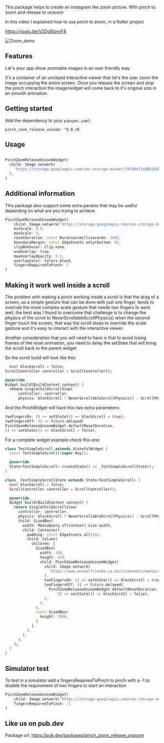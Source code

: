 This package helps to create an instagram like zoom picture. With pinch to zoom and release to unzoom

In this video I explained how to use pinch to zoom, in a flutter project

https://youtu.be/V2DglEpynF8

![Zoom_demo](https://github.com/ivofernandes/pinch_zoom_release_unzoom/blob/master/doc/pinch_zoom_release_unzoom.gif?raw=true)

## Features

Let's your app show zoomable images in an user friendly way.

It's a container of an uncliped interactive viewer that let's the user zoom the image occupying the entire screen.
Once you release the screen and stop the pinch interaction the image/widget will come back to it's original size in an smooth animation.

## Getting started

Add the dependency to your `pubspec.yaml`:

```
pinch_zoom_release_unzoom: ^0.0.10
```

## Usage

```dart

PinchZoomReleaseUnzoomWidget(
  child: Image.network(
    'https://storage.googleapis.com/cms-storage-bucket/70760bf1e88b184bb1bc.png'
  ),
)
```

## Additional information

This package also support some extra params that may be useful depending on what are you trying to achieve

```dart
PinchZoomReleaseUnzoomWidget(
    child: Image.network('https://storage.googleapis.com/cms-storage-bucket/70760bf1e88b184bb1bc.png'),
    minScale: 0.8,
    maxScale: 4,
    resetDuration: const Duration(milliseconds: 200),
    boundaryMargin: const EdgeInsets.only(bottom: 0),
    clipBehavior: Clip.none,
    useOverlay: true,
    maxOverlayOpacity: 0.5,
    overlayColor: Colors.black,
    fingersRequiredToPinch: 2
)
```

## Making it work well inside a scroll
The problem with making a pinch working inside a scroll is that the drag of a screen, 
as a simple gesture that can be done with just one finger, 
tends to override the more complex scale gesture that needs two fingers to work well,
the best way I found to overcome that challenge is to change the physics of the scroll to NeverScrollableScrollPhysics()
when the second finger touch the screen, that way the scroll stops to override the scale gesture and it's easy to interact with the interactive viewer.

Another consideration that you will need to have is that to avoid losing frames of the reset animation,
you need to delay the setState that will bring the scroll back to the parent widget

So the scroll build will look like this:
```dart
  bool blockScroll = false;
ScrollController controller = ScrollController();

@override
Widget build(BuildContext context) {
  return SingleChildScrollView(
      controller: controller,
      physics: blockScroll ? NeverScrollableScrollPhysics() : ScrollPhysics(),
```

And the PinchWidget will have this two extra parameters: 
```dart
twoFingersOn: () => setState(() => blockScroll = true),
twoFingersOff: () => Future.delayed(
PinchZoomReleaseUnzoomWidget.defaultResetDuration,
() => setState(() => blockScroll = false),
```

For a complete widget example check this one:
```dart
class TestSimpleScroll extends StatefulWidget {
  const TestSimpleScroll({super.key});

  @override
  State<TestSimpleScroll> createState() => _TestSimpleScrollState();
}

class _TestSimpleScrollState extends State<TestSimpleScroll> {
  bool blockScroll = false;
  ScrollController controller = ScrollController();

  @override
  Widget build(BuildContext context) {
    return SingleChildScrollView(
      controller: controller,
      physics: blockScroll ? NeverScrollableScrollPhysics() : ScrollPhysics(),
      child: SizedBox(
        width: MediaQuery.of(context).size.width,
        child: Container(
          padding: const EdgeInsets.all(20),
          child: Column(
            children: [
              SizedBox(
                width: 300,
                height: 250,
                child: PinchZoomReleaseUnzoomWidget(
                  child: Image.network(
                    'https://www.animalfriends.co.uk/siteassets/media/images/article-images/cat-articles/38_afi_article1_caring-for-a-kitten-tips-for-the-first-month.png',
                  ),
                  twoFingersOn: () => setState(() => blockScroll = true),
                  twoFingersOff: () => Future.delayed(
                    PinchZoomReleaseUnzoomWidget.defaultResetDuration,
                        () => setState(() => blockScroll = false),
                  ),
                ),
              ),
              const SizedBox(
                height: 5000,
              )
            ],
          ),
        ),
      ),
    );
  }
}
```


## Simulator test
To test in a simulator add a fingersRequiredToPinch to pinch with a -1 to disable the requirement of two fingers to start an interaction
```dart
PinchZoomReleaseUnzoomWidget(
    child: Image.network('https://storage.googleapis.com/cms-storage-bucket/70760bf1e88b184bb1bc.png'),
    fingersRequiredToPinch: -1
)
```

## Like us on pub.dev
Package url:
https://pub.dev/packages/pinch_zoom_release_unzoom